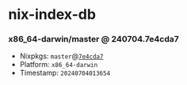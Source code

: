 # nix-index-db
### x86_64-darwin/master @ 240704.7e4cda7
- Nixpkgs: `master`@[`7e4cda7`](https://github.com/NixOS/nixpkgs/commit/7e4cda72fcee65122fccd43967732eecfbc62a43)
- Platform: `x86_64-darwin`
- Timestamp: `20240704013654`
